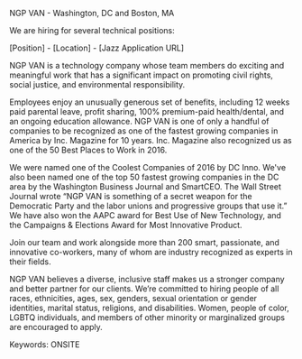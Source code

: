 NGP VAN - Washington, DC and Boston, MA

We are hiring for several technical positions:

[Position] - [Location] - [Jazz Application URL]

NGP VAN is a technology company whose team members do exciting and meaningful work that has a significant impact on promoting civil rights, social justice, and environmental responsibility.

Employees enjoy an unusually generous set of benefits, including 12 weeks paid parental leave, profit sharing, 100% premium-paid health/dental, and an ongoing education allowance.  NGP VAN is one of only a handful of companies to be recognized as one of the fastest growing companies in America by Inc. Magazine for 10 years. Inc. Magazine also recognized us as one of the 50 Best Places to Work in 2016.

We were named one of the Coolest Companies of 2016 by DC Inno. We've also been named one of the top 50 fastest growing companies in the DC area by the Washington Business Journal and SmartCEO. The Wall Street Journal wrote “NGP VAN is something of a secret weapon for the Democratic Party and the labor unions and progressive groups that use it.” We have also won the AAPC award for Best Use of New Technology, and the Campaigns & Elections Award for Most Innovative Product.

Join our team and work alongside more than 200 smart, passionate, and innovative co-workers, many of whom are industry recognized as experts in their fields.

NGP VAN believes a diverse, inclusive staff makes us a stronger company and better partner for our clients. We’re committed to hiring people of all races, ethnicities, ages, sex, genders, sexual orientation or gender identities, marital status, religions, and disabilities.  Women, people of color, LGBTQ individuals, and members of other minority or marginalized groups are encouraged to apply.

Keywords: ONSITE
